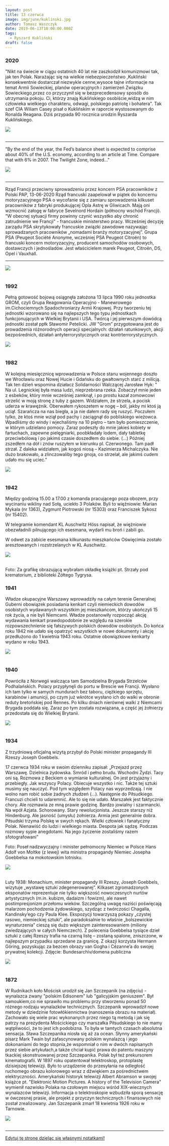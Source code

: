 ```yaml
---
layout: post
title: 13 czerwca
image: img/june/kuklinski.jpg
author: Tomasz Waszczyk
date: 2019-06-13T10:00:00.000Z
tags:
  - Ryszard Kukliński
draft: false
---
```


### 2020

"Nikt na świecie w ciągu ostatnich 40 lat nie zaszkodził komunizmowi tak, jak ten Polak. Narażając się na wielkie niebezpieczeństwo ,Kukliński konsekwentnie dostarczał niezwykle cenne,wysoce tajne informacje na temat Armii Sowieckiej, planów operacyjnych i zamierzeń Związku Sowieckiego,przez co przyczynił się w bezprecedensowy sposób do utrzymania pokoju. Ci, którzy znają Kuklińskiego osobiście,widzą w nim człowieka wielkiego charakteru, odwagi, polskiego patriotę i bohatera".
Tak szef CIA Wiliam Casey pisał o Kuklińskim w raporcie wystosowanym do Ronalda Reagana.
Dziś przypada 90 rocznica urodzin Ryszarda Kuklińskiego.

<img src="./img/june/kuklinski.jpg"><br><br>

---

"By the end of the year, the Fed’s balance sheet is expected to comprise about 40% of the U.S. economy, according to an article at Time. Compare that with 6% in 2007. The Twilight Zone, indeed…"

<img src="./img/june/treasury.jpeg"><br><br>

---

Rząd Francji przeciwny sprowadzeniu przez koncern PSA pracowników z Polski
PAP, 13-06-2020
Rząd francuski zaapelował w piątek do koncernu motoryzacyjnego PSA o wycofanie się z zamiaru sprowadzenia kilkuset pracowników z fabryki produkującej Opla Astrę w Gliwicach. Mają oni wzmocnić załogę w fabryce Sevelnord Hordain (północny wschód Francji).
"W obecnej sytuacji firmy powinny czynić wszystko aby chronić zatrudnienie we Francji" - francuskie ministerstwo pracy.
Wcześniej decyzję zarządu PSA skrytykowały francuskie związki zawodowe nazywając sprowadzanych pracowników „nomadami branży motoryzacyjnej”.
Grupa PSA (Peugeot Société Anonyme, wcześniej PSA Peugeot Citroën) to francuski koncern motoryzacyjny, producent samochodów osobowych, dostawczych i jednośladów. Jest właścicielem marek Peugeot, Citroën, DS, Opel i Vauxhall.

---

<img src="./img/june/Ein-Zwei-Millionen-Mark_755px.jpg"><br><br>

### 1992

Pełną gotowość bojową osiągnęła założona 13 lipca 1990 roku jednostka GROM, czyli Grupa Reagowania Operacyjno - Manewrowego im.Cichociemnych Spadochroniarzy Armii Krajowej.
Przy tworzeniu tej jednostki wzorowano się na najlepszych tego typu jednostkach funkcjonujących w Wielkiej Brytanii i USA.
Twórcą i jej pierwszym dowódcą
jednostki został ppłk Sławomir Petelicki. JW "Grom” przygotowana jest do prowadzenia różnorodnych operacji specjalnych: działań ratunkowych, akcji bezpośrednich, działań antyterrorystycznych oraz kontrterrorystycznych.

<img src="./img/june/grom.jpg"><br><br>

### 1982

W kolejną miesięcznicę wprowadzenia w Polsce stanu wojennego doszło we Wrocławiu oraz Nowej Hucie i Gdańsku do gwałtownych starć z milicją.
Tak ten dzień wspomina działacz Solidarności Walczącej Jarosław Hyk:
" Na ul. Legnickiej była masa ludzi, nieprzebrana rzeka. Zobaczył mnie jeden z esbeków, który mnie wcześniej zamknął, i po prostu kazał zomowcowi strzelić w moją stronę z tuby z gazem. Widziałem, że strzela, a pocisk uderza w krawężnik. Oberwałem rykoszetem
w nogę – ból, jakby mi ktoś ją uciął. Szarańcza na nas biegła, a ja nie dałem rady się ruszyć. Poczułem tylko, że ktoś mnie wziął pod pachy i zaciągnął do pobliskiego wieżowca. Wpadliśmy do windy i wjechaliśmy na 10 piętro – tam było pomieszczenie,
w którym udzielano pomocy. Zaraz podeszły do mnie jakieś kobiety w fartuchach, zapewne pielęgniarki, poobkładały lodem, dały tabletkę przeciwbólową i po jakimś czasie doszedłem do siebie. (…) Później zszedłem na dół i znów ruszyłem w kierunku pl. Czerwonego. Tam padł strzał. Z daleka widziałem, jak kogoś niosą – Kazimierza Michalczyka. Nie dużo brakowało, a zlinczowaliby tego gnoja, co strzelał, ale jakimś cudem udało mu się uciec."

<img src="./img/june/protesty.jpg"><br><br>

### 1942

Między godziną 15.00 a 17.00 z komanda pracującego poza obozem, przy wycinaniu wikliny nad Sołą, uciekło 3 Polaków. Byli to więźniowie: Marian Mykala (nr 1363), Zygmunt Piotrowski (nr 15303) oraz Franciszek Sykosz (nr 15402).

W telegramie komendant KL Auschwitz Höss napisał, że więźniowie obezwładnili pilnującego ich esesmana, wydarli mu broń i zabili go.

W odwet za zabicie esesmana kilkunastu mieszkańców Oświęcimia zostało aresztowanych i rozstrzelanych w KL Auschwitz.

<img src="./img/june/tygrysy.jpg"><br><br>

Foto: Za grafikę obrazującą wybrałam okładkę książki pt. Strzały pod krematorium, z biblioteki Żółtego Tygrysa.

### 1941

Władze okupacyjne Warszawy wprowadziły na całym terenie Generalnej Guberni obowiązek posiadania kenkart czyli niemieckich dowodów osobistych wydawanych wszystkim jej mieszkańcom, którzy ukończyli 15 rok życia, a nie byli Niemcami.
Władze postanowiły rozpocząć akcję
wydawania kenkart prawdopodobnie ze
względu na szerokie rozpowszechnienie się fałszywych polskich dowodów osobistych. Do końca roku 1942 nie udało się opatrzyć wszystkich w nowe dokumenty i akcję przedłużono do 1 kwietnia 1943 roku. Ostatnie obowiązkowe kenkarty wydano w roku 1943.

<img src="./img/june/kenkarta.jpg"><br><br>

### 1940

Powróciła z Norwegii walcząca tam Samodzielna Brygada Strzelców Podhalańskich. Polacy przypłynęli do portu w Brescie we Francji. Wysłano ich tam tylko w samych mundurach bez taboru, ciężkiego sprzętu, karabinów i amunicji, po czym już wkrótce wysłano ich do walki w obronie reduty bretońskiej pod Rennes. Po kilku dniach nierównej walki z Niemcami Brygada poddała się. Zaraz po tym została rozwiązana, a część jej żołnierzy przedostała się do Wielkiej Brytanii.

<img src="./img/june/norwegia.jpg"><br><br>

### 1934

Z trzydniową oficjalną wizytą przybył do Polski minister propagandy III Rzeszy Joseph Goebbels.

17 czerwca 1934 roku w swoim dzienniku zapisał: „Przejazd przez Warszawę. Dzielnica żydowska. Smród i pełno brudu. Wschodni Żydzi. Tacy oni są. Rozmowa z Beckiem o wymianie kulturalnej. On jest przyjazny i przebiegły. Jak wszyscy Polacy. Obiecuje wszystko i nic. Także tej sztuki musimy się nauczyć. Pod tym względem Polacy nas wyprzedzają. I nie wolno nam robić sobie żadnych złudzeń (…). Następnie do Piłsudkiego. Francuzi chcieli to udaremnić. Ale to się nie udało. Marszałek jest faktycznie chory. Ale rozmawia ze mną prawie godzinę. Bardzo jowialny i szarmancki. Na wpół Azjata. Schorowany. Stary rewolucjonista. Jeszcze starszy niż Hindenburg. Ale jasność (umysłu) żołnierza. Armia jest generalnie dobra. Piłsudski trzyma Polskę w swych rękach. Wielki człowiek i fanatyczny Polak. Nienawiść do ludzi i wielkiego miasta. Despota jak sądzę. Podczas rozmowy sypie anegdotami. Na jego życzenie zostaliśmy razem sfotografowani”

Foto: Poseł nadzwyczajny i minister pełnomocny Niemiec w Polsce Hans Adolf von Moltke (z lewej) wita ministra propagandy Niemiec Josepha Goebbelsa na mokotowskim lotnisku.

<img src="./img/june/goebells.jpg"><br><br>

Luty 1938: Monachium, minister propagandy III Rzeszy, Joseph Goebbels, wizytuje „wystawę sztuki zdegenerowanej”. Kilkaset zgromadzonych eksponatów reprezentuje nie tylko większość nowoczesnych nurtów artystycznych (m.in. kubizm, dadaizm i fowizm), ale nawet postimpresjonizm przełomu wieków. Szczególną uwagę naziści poświęcają malarzom pochodzenia żydowskiego, szydząc z twórczości Chagalla, Kandinsky’ego czy Paula Klee. Ekspozycji towarzyszą pokazy „czystej rasowo, niemieckiej sztuki”, ale paradoksalnie to właśnie „bolszewickie wynaturzenia” cieszą się dużo większym zainteresowaniem (miliony zwiedzających w całych Niemczech). Z polecenia Goebbelsa tysiące dzieł sztuki z całej Rzeszy trafia na czarną listę – zostaną spalone, zniszczone, w najlepszym przypadku sprzedane za granicę. Z okazji korzysta Hermann Göring, pozyskując za bezcen obrazy van Gogha i Cézanne’a do swojej prywatnej kolekcji. Zdjęcie: Bundesarchiv/domena publiczna

<img src="./img/june/monachium.jpg"><br><br>

### 1872

W Rudnikach koło Mościsk urodził się Jan Szczepanik (na zdjęciu) - wynalazca zwany "polskim Edisonem" lub "galicyjskim geniuszem".
Był samoukiem,co nie sprawiło mu problemu przy stworzeniu ponad 50 różnego rodzaju wynalazków technicznych.
Szczepanik wprowadził nowe metody w
dziedzinie fotowłókiennictwa (nanoszenia obrazu na materiał). Zachowało się wiele prac wykonanych przez niego tą metodą i jak się patrzy na prezydenta Mościckiego czy marszałka Piłsudskiego to nie mamy wątpliwości, że to jest ich podobizna. To była w tamtych czasach absolutna sensacja.
Sława Szczepanika niosła się aż za ocean. Słynny amerykański pisarz Mark Twain był zafascynowany polskim wynalazcą i jego dokonaniami do tego stopnia,że wspomniał o nim w dwóch napisanych przez siebie artykułach,a także chciał kupić prawa do patentu maszyny tkackiej skonstruowanej przez Szczepanika.
Polak był też prekursorem kinematografii.
W 1897 roku opatentował telektroskop,
protoplastę dzisiejszej telewizji. Było to
urządzenie do przesyłania na odległość
ruchomego obrazu kolorowego wraz z
dźwiękiem za pośrednictwem elektryczności.
Amerykański historyk telewizji Albert
Abramson w swojej książce pt. "Elektronic Motion Pictures. A history of the Television Camera" wymienił nazwisko Polaka na czołowym miejscu wśród XIX-wiecznych wynalazców telewizji. Informacja o telektroskopie wzbudziła sporą sensację w ówczesnej prasie, ale projekt z przyczyn technicznych i finansowych nie został
zrealizowany.
Jan Szczepanik zmarł 18 kwietnia 1926 roku w Tarnowie.

<img src="./img/june/szczepanik.jpg"><br><br>

---

<a href="https://github.com/TomaszWaszczyk/historia.waszczyk.com/edit/master/src/content/june-13.md" target="_blank">Edytuj tę stronę dzieląc się własnymi notatkami!</a>
